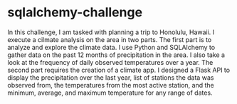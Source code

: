 # sqlalchemy-challenge

In this challenge, I am tasked with planning a trip to Honolulu, Hawaii. I execute a cilmate analysis on the area in two parts. 
The first part is to analyze and explore the climate data. I use Python and SQLAlchemy to gather data on the past 12 months of precipitation in the area. I also take a look at the frequency of daily observed temperatures over a year. 
The second part requires the creation of a climate app. I designed a Flask API to display the precipitation over the last year, list of stations the data was observed from, the temperatures from the most active station, and the minimum, average, and maximum temperature for any range of dates.
